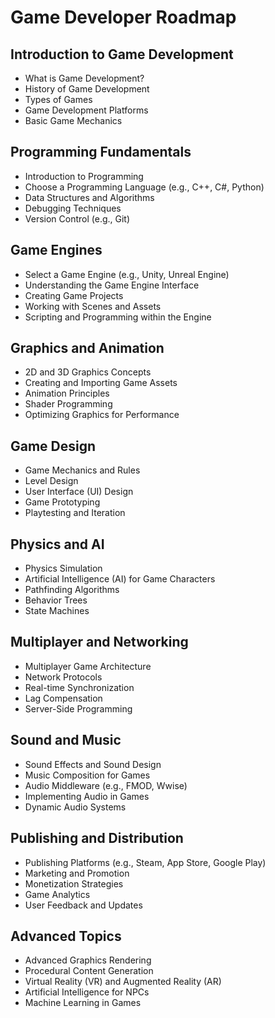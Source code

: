# Game Developer Roadmap

## Introduction to Game Development
- What is Game Development?
- History of Game Development
- Types of Games
- Game Development Platforms
- Basic Game Mechanics

## Programming Fundamentals
- Introduction to Programming
- Choose a Programming Language (e.g., C++, C#, Python)
- Data Structures and Algorithms
- Debugging Techniques
- Version Control (e.g., Git)

## Game Engines
- Select a Game Engine (e.g., Unity, Unreal Engine)
- Understanding the Game Engine Interface
- Creating Game Projects
- Working with Scenes and Assets
- Scripting and Programming within the Engine

## Graphics and Animation
- 2D and 3D Graphics Concepts
- Creating and Importing Game Assets
- Animation Principles
- Shader Programming
- Optimizing Graphics for Performance

## Game Design
- Game Mechanics and Rules
- Level Design
- User Interface (UI) Design
- Game Prototyping
- Playtesting and Iteration

## Physics and AI
- Physics Simulation
- Artificial Intelligence (AI) for Game Characters
- Pathfinding Algorithms
- Behavior Trees
- State Machines

## Multiplayer and Networking
- Multiplayer Game Architecture
- Network Protocols
- Real-time Synchronization
- Lag Compensation
- Server-Side Programming

## Sound and Music
- Sound Effects and Sound Design
- Music Composition for Games
- Audio Middleware (e.g., FMOD, Wwise)
- Implementing Audio in Games
- Dynamic Audio Systems

## Publishing and Distribution
- Publishing Platforms (e.g., Steam, App Store, Google Play)
- Marketing and Promotion
- Monetization Strategies
- Game Analytics
- User Feedback and Updates

## Advanced Topics
- Advanced Graphics Rendering
- Procedural Content Generation
- Virtual Reality (VR) and Augmented Reality (AR)
- Artificial Intelligence for NPCs
- Machine Learning in Games
